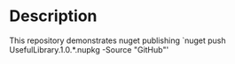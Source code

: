 # Description

This repository demonstrates nuget publishing
`nuget push UsefulLibrary.1.0.*.nupkg -Source "GitHub"'
